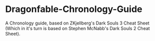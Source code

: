 # Dragonfable-Chronology-Guide
A Chronology guide, based on ZKjellberg's Dark Souls 3 Cheat Sheet (Which in it's turn is based on Stephen McNabb's Dark Souls 2 Cheat Sheet).
